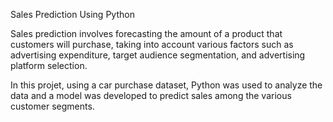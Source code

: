 Sales Prediction Using Python

Sales prediction involves forecasting the amount of a product that customers will purchase, taking into account various factors such as advertising expenditure, target audience segmentation, and advertising platform selection. 

In this projet, using a car purchase dataset, Python was used to analyze the data and a model was developed to predict sales among the various customer segments.

